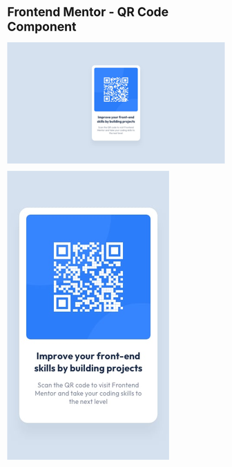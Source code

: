 # Frontend Mentor - QR Code Component

![Desktop Preview](./design/desktop-design.jpg)

![Mobile Preview](./design/mobile-design.jpg)

